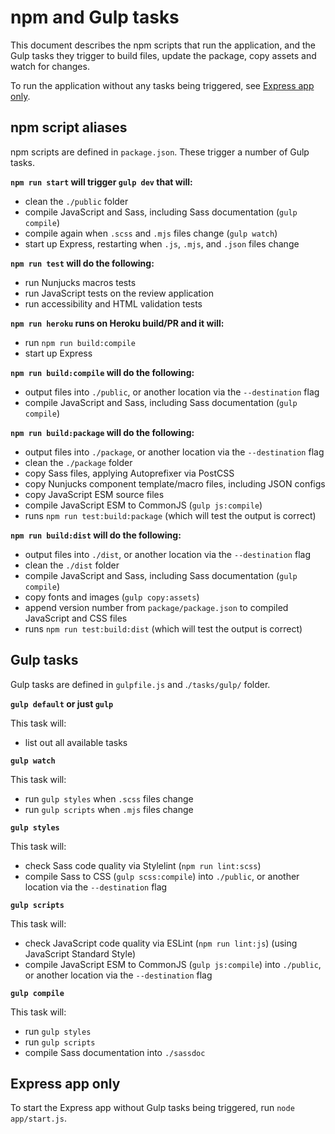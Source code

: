 # npm and Gulp tasks

This document describes the npm scripts that run the application, and the Gulp tasks they trigger to build files, update the package, copy assets and watch for changes.

To run the application without any tasks being triggered, see [Express app only](#express-app-only).

## npm script aliases

npm scripts are defined in `package.json`. These trigger a number of Gulp tasks.

**`npm run start` will trigger `gulp dev` that will:**
- clean the `./public` folder
- compile JavaScript and Sass, including Sass documentation (`gulp compile`)
- compile again when `.scss` and `.mjs` files change (`gulp watch`)
- start up Express, restarting when `.js`, `.mjs`, and `.json` files change

**`npm run test` will do the following:**
- run Nunjucks macros tests
- run JavaScript tests on the review application
- run accessibility and HTML validation tests

**`npm run heroku` runs on Heroku build/PR and it will:**
- run `npm run build:compile`
- start up Express

**`npm run build:compile` will do the following:**
- output files into `./public`, or another location via the `--destination` flag
- compile JavaScript and Sass, including Sass documentation (`gulp compile`)

**`npm run build:package` will do the following:**
- output files into `./package`, or another location via the `--destination` flag
- clean the `./package` folder
- copy Sass files, applying Autoprefixer via PostCSS
- copy Nunjucks component template/macro files, including JSON configs
- copy JavaScript ESM source files
- compile JavaScript ESM to CommonJS (`gulp js:compile`)
- runs `npm run test:build:package` (which will test the output is correct)

**`npm run build:dist` will do the following:**
- output files into `./dist`, or another location via the `--destination` flag
- clean the `./dist` folder
- compile JavaScript and Sass, including Sass documentation (`gulp compile`)
- copy fonts and images (`gulp copy:assets`)
- append version number from `package/package.json` to compiled JavaScript and CSS files
- runs `npm run test:build:dist` (which will test the output is correct)


## Gulp tasks

Gulp tasks are defined in `gulpfile.js` and .`/tasks/gulp/` folder.

**`gulp default` or just `gulp`**

This task will:
- list out all available tasks

**`gulp watch`**

This task will:
- run `gulp styles` when `.scss` files change
- run `gulp scripts` when `.mjs` files change

**`gulp styles`**

This task will:
 - check Sass code quality via Stylelint (`npm run lint:scss`)
 - compile Sass to CSS (`gulp scss:compile`) into `./public`, or another location via the `--destination` flag

**`gulp scripts`**

This task will:
 - check JavaScript code quality via ESLint (`npm run lint:js`) (using JavaScript Standard Style)
 - compile JavaScript ESM to CommonJS (`gulp js:compile`) into `./public`, or another location via the `--destination` flag

**`gulp compile`**

This task will:
- run `gulp styles`
- run `gulp scripts`
- compile Sass documentation into `./sassdoc`

## Express app only

To start the Express app without Gulp tasks being triggered, run `node app/start.js`.
